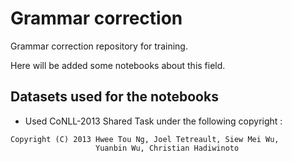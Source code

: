 # Grammar correction

Grammar correction repository for training.

Here will be added some notebooks about this field.


## Datasets used for the notebooks

- Used CoNLL-2013 Shared Task under the following copyright :

```
Copyright (C) 2013 Hwee Tou Ng, Joel Tetreault, Siew Mei Wu,
                   Yuanbin Wu, Christian Hadiwinoto
```